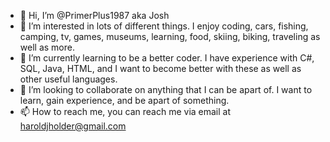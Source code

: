 - 👋 Hi, I’m @PrimerPlus1987 aka Josh
- 👀 I’m interested in lots of different things. I enjoy coding, cars, fishing, camping, tv, games, museums, learning, food, skiing, biking, traveling as well as more.
- 🌱 I’m currently learning to be a better coder. I have experience with C#, SQL, Java, HTML, and I want to become better with these as well as other useful languages.
- 💞️ I’m looking to collaborate on anything that I can be apart of. I want to learn, gain experience, and be apart of something.
- 📫 How to reach me, you can reach me via email at haroldjholder@gmail.com

<!---
PrimerPlus1987/PrimerPlus1987 is a ✨ special ✨ repository because its `README.md` (this file) appears on your GitHub profile.
You can click the Preview link to take a look at your changes.
--->

